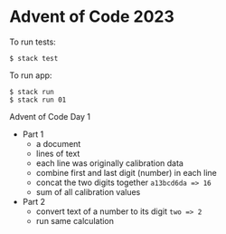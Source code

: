 # Advent of Code 2023

To run tests:

```
$ stack test 
```

To run app:

```
$ stack run
$ stack run 01
```

Advent of Code Day 1
- Part 1
    - a document
    - lines of text
    - each line was originally calibration data
    - combine first and last digit (number) in each line
    - concat the two digits together `a13bcd6da => 16`
    - sum of all calibration values
- Part 2
    - convert text of a number to its digit `two => 2`
    - run same calculation
